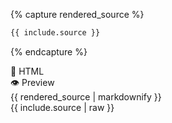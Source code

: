 {% capture rendered_source %}
```html
{{ include.source }}
```
{% endcapture %}
<div class="tab-container">
  <div class="tab-labels">
    <div class="tab-label tab-label-active">📝 HTML</div>
    <div class="tab-label">👁️ Preview</div>
  </div>
  <div class="tab-content tab-active">
    {{ rendered_source | markdownify }}
  </div>
  <div class="tab-content">
    <div class="smarkform_example">
      {{ include.source | raw }}
    </div>
  </div>
</div>
